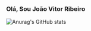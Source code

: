 ### Olá, Sou João Vitor Ribeiro




![Anurag's GitHub stats](https://github-readme-stats.vercel.app/api?username=jvribeiro98&count_private=true&theme=radical)
